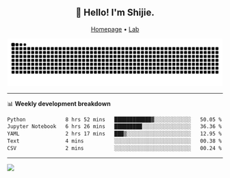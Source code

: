 <h2 align="center">👋 Hello! I'm Shijie.</h2>
<p align="center">
  <a href="https://xu-shi-jie.github.io"> Homepage</a> •
  <a href="https://onoda-lab.jp"> Lab </a>
</p>

![Snake animation](https://github.com/xu-shi-jie/xu-shi-jie/blob/output/github-snake.svg)


-------

📊 **Weekly development breakdown**
<!--START_SECTION:waka-->

```txt
Python             8 hrs 52 mins   ████████████▓░░░░░░░░░░░░   50.05 %
Jupyter Notebook   6 hrs 26 mins   █████████░░░░░░░░░░░░░░░░   36.36 %
YAML               2 hrs 17 mins   ███▒░░░░░░░░░░░░░░░░░░░░░   12.95 %
Text               4 mins          ░░░░░░░░░░░░░░░░░░░░░░░░░   00.38 %
CSV                2 mins          ░░░░░░░░░░░░░░░░░░░░░░░░░   00.24 %
```

<!--END_SECTION:waka-->

-------
![](https://komarev.com/ghpvc/?username=xu-shi-jie&style=flat-square&color=blue) 

